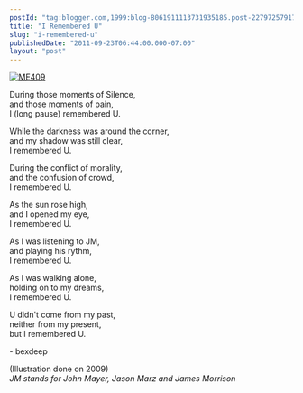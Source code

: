 ```yaml
---
postId: "tag:blogger.com,1999:blog-8061911113731935185.post-2279725791754153304"
title: "I Remembered U"
slug: "i-remembered-u"
publishedDate: "2011-09-23T06:44:00.000-07:00"
layout: "post"
---
```


[![ME409](http://farm5.static.flickr.com/4072/4525849530_4a6c0d4cdc_z.jpg)](http://www.flickr.com/photos/32823845@N02/4525849530/
"ME409 by bexdeep, on Flickr")  

During those moments of Silence,  
and those moments of pain,  
I (long pause) remembered U.  
  
While the darkness was around the corner,  
and my shadow was still clear,  
I remembered U.  
  
During the conflict of morality,  
and the confusion of crowd,  
I remembered U.  
  
As the sun rose high,  
and I opened my eye,  
I remembered U.  
  
As I was listening to JM,  
and playing his rythm,  
I remembered U.  
  
As I was walking alone,  
holding on to my dreams,  
I remembered U.  
  
U didn't come from my past,  
neither from my present,  
but I remembered U.  
  
\- bexdeep  
  
(Illustration done on 2009)  
_JM stands for John Mayer, Jason Marz and James Morrison_

